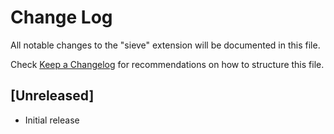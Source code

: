 # Change Log

All notable changes to the "sieve" extension will be documented in this file.

Check [Keep a Changelog](http://keepachangelog.com/) for recommendations on how to structure this file.

## [Unreleased]

- Initial release